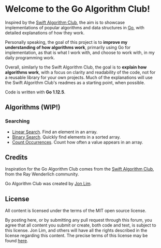 # Welcome to the Go Algorithm Club!

Inspired by the [Swift Algorithm Club](https://github.com/raywenderlich/swift-algorithm-club), the aim is to showcase implementations of popular algorithms and data structures in [Go](https://golang.org/), with detailed explanations of how they work.

Personally speaking, the goal of this project is to **improve my understanding of how algorithms work**, primarily using Go for implementation, as that is what I work with, and choose to work with, in my daily programming work.

Overall, similarly to the Swift Algorithm Club, the goal is to **explain how algorithms work**, with a focus on clarity and readability of the code, not for a reusable library for your own projects. Much of the explanations will use the Swift Algorithm Club's readmes as a starting point, when possible.

Code is written with **Go 1.12.5**.

## Algorithms (WIP!)

### Searching

- [Linear Search](Linear-Search/). Find an element in an array.
- [Binary Search](Binary-Search/). Quickly find elements in a sorted array.
- [Count Occurrences](Count-Occurrences/). Count how often a value appears in an array.

## Credits

Inspiration for the Go Algorithm Club comes from the [Swift Algorithm Club](https://github.com/raywenderlich/swift-algorithm-club), from the Ray Wenderlich community.

Go Algorithm Club was created by [Jon Lim](https://jonlim.ca/).

## License

All content is licensed under the terms of the MIT open source license.

By posting here, or by submitting any pull request through this forum, you agree that all content you submit or create, both code and text, is subject to this license. Jon Lim, and others will have all the rights described in the license regarding this content.  The precise terms of this license may be found [here](https://github.com/JonLim/go-algorithm-club/blob/master/LICENSE).
